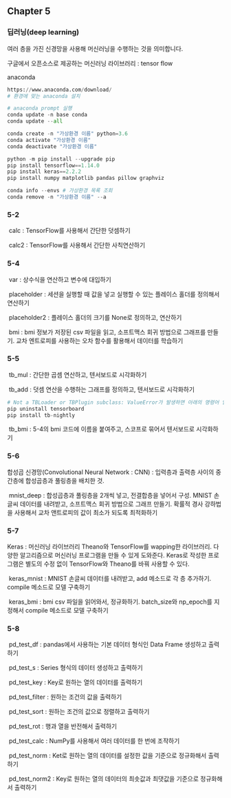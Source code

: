 ## Chapter 5

### 딥러닝(deep learning)

여러 층을 가진 신경망을 사용해 머신러닝을 수행하는 것을 의미합니다.



구글에서 오픈소스로 제공하는 머신러닝 라이브러리 : tensor flow

anaconda

```python
https://www.anaconda.com/download/
# 환경에 맞는 anaconda 설치

# anaconda prompt 실행
conda update -n base conda
conda update --all

conda create -n "가상환경 이름" python=3.6
conda activate "가상환경 이름"
conda deactivate "가상환경 이름"

python -m pip install --upgrade pip
pip install tensorflow==1.14.0
pip install keras==2.2.2
pip install numpy matplotlib pandas pillow graphviz
```

```python
conda info --envs # 가상환경 목록 조회
conda remove -n "가상환경 이름" --a
```



### 5-2

​	calc : TensorFlow를 사용해서 간단한 덧셈하기

​	calc2 : TensorFlow를 사용해서 간단한 사칙연산하기



### 5-4

​	var : 상수식을 연산하고 변수에 대입하기

​	placeholder : 세션을 실행할 때 값을 넣고 실행할 수 있는 플레이스 홀더를 정의해서 연산하기

​	placeholder2 : 플레이스 홀더의 크기를 None로 정의하고, 연산하기

​	bmi : bmi 정보가 저장된 csv 파일을 읽고, 소프트맥스 회귀 방법으로 그래프를 만들기. 교차 엔트로피를 사용하는 오차 함수를 활용해서 데이터를 학습하기



### 5-5

​	tb_mul : 간단한 곱셈 연산하고, 텐서보드로 시각화하기

​	tb_add : 덧셈 연산을 수행하는 그래프를 정의하고, 텐서보드로 시각화하기

```python
# Not a TBLoader or TBPlugin subclass: ValueError가 발생하면 아래의 명령어 입력
pip uninstall tensorboard
pip install tb-nightly
```

​	tb_bmi : 5-4의 bmi 코드에 이름을 붙여주고, 스코프로 묶어서 텐서보드로 시각화하기



### 5-6

합성곱 신경망(Convolutional Neural Network : CNN) : 입력층과 출력층 사이의 중간층에 합성곱층과 풀링층을 배치한 것.

​	mnist_deep : 합성곱층과 풀링층을 2개씩 넣고, 전결합층을 넣어서 구성. MNIST 손글씨 데이터를 내려받고, 소프트맥스 회귀 방법으로 그래프 만들기. 확률적 경사 강하법을 사용해서 교차 앤트로피의 값이 최소가 되도록 최적화하기



###  5-7

Keras : 머신러닝 라이브러리 Theano와 TensorFlow를 wapping한 라이브러리. 다양한 알고리즘으로 머신러닝 프로그램을 만들 수 있게 도와준다. Keras로 작성한 프로그램은 별도의 수정 없이 TensorFlow와 Theano를 바꿔 사용할 수 있다.

​	keras_mnist : MNIST 손글씨 데이터를 내려받고, add 메소드로 각 층 추가하기. compile 메소드로 모델 구축하기

​	keras_bmi : bmi csv 파일을 읽어와서, 정규화하기. batch_size와 np_epoch를 지정해서 compile 메소드로 모델 구축하기



### 5-8

​	pd_test_df : pandas에서 사용하는 기본 데이터 형식인 Data Frame 생성하고 출력하기

​	pd_test_s : Series 형식의 데이터 생성하고 출력하기

​	pd_test_key : Key로 원하는 열의 데이터를  출력하기

​	pd_test_filter : 원하는 조건의 값을 출력하기

​	pd_test_sort : 원하는 조건의 값으로 정렬하고 출력하기

​	pd_test_rot : 행과 열을 반전해서 출력하기

​	pd_test_calc : NumPy를 사용해서 여러 데이터를 한 번에 조작하기

​	pd_test_norm : Ket로 원하는 열의 데이터를 설정한 값을 기준으로 정규화해서 출력하기

​	pd_test_norm2 : Key로 원하는 열의 데이터의 최솟값과 최댓값을 기준으로 정규화해서 출력하기